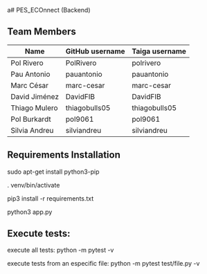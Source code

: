 a# PES_ECOnnect (Backend)

## Team Members
| Name | GitHub username | Taiga username |
| --- | --- | --- |
| Pol Rivero | PolRivero | polrivero |
| Pau Antonio | pauantonio | pauantonio |
| Marc César | marc-cesar | marc-cesar |
| David Jiménez | DavidFIB | DavidFIB |
| Thiago Mulero | thiagobulls05 | thiagobulls05 |
| Pol Burkardt | pol9061 | pol9061 |
| Silvia Andreu | silviandreu | silviandreu |

## Requirements Installation
sudo apt-get install python3-pip

. venv/bin/activate

pip3 install -r requirements.txt

python3 app.py
 
## Execute tests:
execute all tests:
python -m pytest -v

execute tests from an especific file:
python -m pytest test/file.py -v

